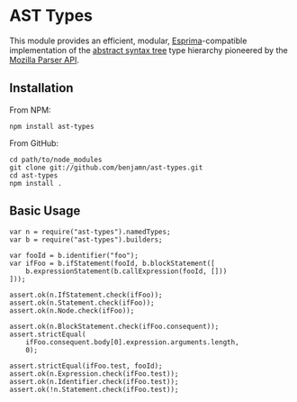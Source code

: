 AST Types
===

This module provides an efficient, modular,
[Esprima](https://github.com/ariya/esprima)-compatible implementation of
the [abstract syntax
tree](http://en.wikipedia.org/wiki/Abstract_syntax_tree) type hierarchy
pioneered by the [Mozilla Parser
API](https://developer.mozilla.org/en-US/docs/SpiderMonkey/Parser_API).

Installation
---

From NPM:

    npm install ast-types

From GitHub:

    cd path/to/node_modules
    git clone git://github.com/benjamn/ast-types.git
    cd ast-types
    npm install .

Basic Usage
---

    var n = require("ast-types").namedTypes;
    var b = require("ast-types").builders;

    var fooId = b.identifier("foo");
    var ifFoo = b.ifStatement(fooId, b.blockStatement([
        b.expressionStatement(b.callExpression(fooId, []))
    ]));

    assert.ok(n.IfStatement.check(ifFoo));
    assert.ok(n.Statement.check(ifFoo));
    assert.ok(n.Node.check(ifFoo));

    assert.ok(n.BlockStatement.check(ifFoo.consequent));
    assert.strictEqual(
        ifFoo.consequent.body[0].expression.arguments.length,
        0);

    assert.strictEqual(ifFoo.test, fooId);
    assert.ok(n.Expression.check(ifFoo.test));
    assert.ok(n.Identifier.check(ifFoo.test));
    assert.ok(!n.Statement.check(ifFoo.test));
